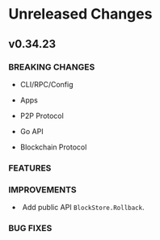 # Unreleased Changes

## v0.34.23

### BREAKING CHANGES

- CLI/RPC/Config

- Apps

- P2P Protocol

- Go API

- Blockchain Protocol

### FEATURES

### IMPROVEMENTS

- []() Add public API `BlockStore.Rollback`.

### BUG FIXES
